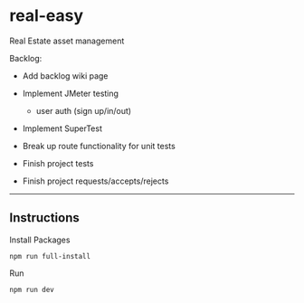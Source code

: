 # real-easy

Real Estate asset management

Backlog:
- Add backlog wiki page
- Implement JMeter testing
    - user auth (sign up/in/out)

- Implement SuperTest
- Break up route functionality for unit tests
- Finish project tests
- Finish project requests/accepts/rejects




-----

## Instructions

Install Packages
```
npm run full-install
```

Run
```
npm run dev
```